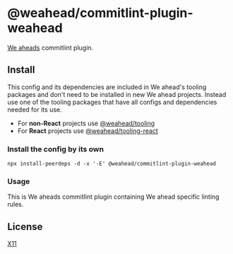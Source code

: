# @weahead/commitlint-plugin-weahead

[We aheads](https://www.weahead.se/) commitlint plugin.

## Install

This config and its dependencies are included in We ahead's tooling packages and don't need to be installed in new We ahead projects. Instead use one of the tooling packages that have all configs and dependencies needed for its use.

- For **non-React** projects use [@weahead/tooling](https://github.com/weahead/tooling)
- For **React** projects use [@weahead/tooling-react](https://github.com/weahead/tooling-react)

### Install the config by its own

`npx install-peerdeps -d -x '-E' @weahead/commitlint-plugin-weahead`

### Usage

This is We aheads commitlint plugin containing We ahead specific linting rules.

## License

[X11](LICENSE)
